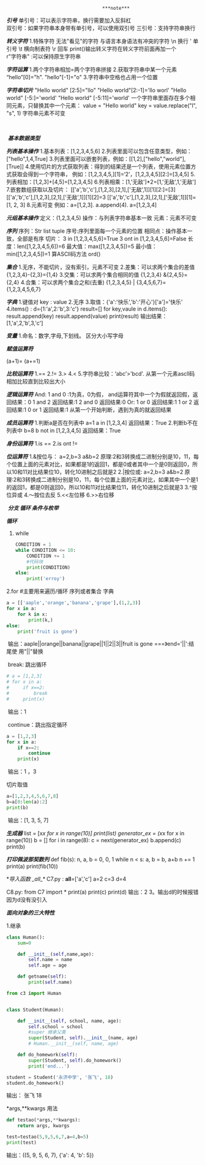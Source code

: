 									   ***note***
***引号***
单引号：可以表示字符串，换行需要加入反斜杠\
双引号：如果字符串本身带有单引号，可以使用双引号
三引号：支持字符串换行

***转义字符***
1.特殊字符  无法"看见"的字符  与语言本身语法有冲突的字符
 \n  换行
 \'  单引号
 \t  横向制表符
 \r  回车
print()输出转义字符在转义字符前面再加一个\
r"字符串" :可以保持原生字符串

***字符运算***
1.两个字符串相加=两个字符串拼接
2.获取字符串中某一个元素 “hello”[0]="h".   "hello"[-1]="o"
3.字符串中空格也占用一个位置

***字符串切片***
"Hello world" [2:5]="llo"
"Hello world"[2:-1]='llo worl' 
"Hello world" [-5:]='world'
"Hello world" [-5:11]='world'
一个字符串里面存在多个相同元素，只替换其中一个元素：
value = "Hello world"
key = value.replace("l", "s", 1)
字符串元素不可变

​				

​									***基本数据类型***

***列表基本操作***
1.基本列表：[1,2,3,4,5,6]
2.列表里面可以包含任意类型，例如：["hello",1,4,True]
3.列表里面可以嵌套列表，例如：[[1,2],["hello","world"],[True]]
4.使用切片的方式获取列表：得到的结果还是一个列表，使用元素位置方式获取会得到一个字符串，
例如：[1,2,3,4,5,]\[1]=‘2’，[1,2,3,4,5]\[2:]=[3,4,5]
5.列表相加：[1,2,3]+[4,5]=[1,2,3,4,5]
6.列表相乘：[1,'无敌']*2=[1,'无敌',1,'无敌']
7.嵌套数组获取以及切片：
 		[['a','b','c'],[1,2,3],[2,1],['无敌',1]]\[1][2:]=[3]
		 [['a','b','c'],[1,2,3],[2,1],['无敌',1]]\[1][2]=3
		[['a','b','c'],[1,2,3],[2,1],['无敌',1]]\[1]=[1, 2, 3]
8.元素可变 例如：a=[1,2,3].     a.append(4).   a=[1,2,3,4]

***元组基本操作***
定义：(1,2,3,4,5)
操作：与列表字符串基本一致 
元素：元素不可变

***序列***
序列：Str list tuple
序号:序列里面每一个元素的位置
相同点：操作基本一致，全部是有序
切片：
3 in [1,2,3,4,5,6]=True
3 ont in [1,2,3,4,5,6]=False
长度：len([1,2,3,4,5,6])=6
最大值：max([1,2,3,4,5])=5
最小值：min([1,2,3,4,5])=1
算ASCll码方法 ord()

***集合***
1.无序，不能切片，没有索引，元素不可变
2.差集：可以求两个集合的差值  {1,2,3,4}-{2,3}={1,4}
3.交集：可以求两个集合相同的值 {1,2,3,4} &{2,4,5}={2,4}
4.合集：可以求两个集合之和(去重) {1,2,3,4,5} | {3,4,5,6,7}={1,2,3,4,5,6,7}

***字典***
1.键值对   key : value
2.无序
3.取值：{'a':'快乐','b':'开心'}['a']='快乐'
4.items() : 
		d={1:'a',2:'b',3:'c'}
		result=[]
		for key,vaule in d.items():
				result.append(key)
				result.append(value)
		print(result)
输出结果：[1,'a',2,'b',3,'c']

***变量***
1.命名：数字,字母,下划线。 区分大小写字母

***赋值运算符***

(a+1)= (a+=1)

***比较运算符***
1.==
2.!=
3.>
4.<
5.字符串比较：‘abc’>'bcd'. 从第一个元素ascll码相加比较直到比较出大小

***逻辑运算符***
And: 1 and 0  :1为真，0为假， and运算符其中一个为假就返回假，返回结果：0
		1 and 2 返回结果:1
		2 and 0 返回结果:0 
Or:   1 or 0  返回结果:1
		1 or 2 返回结果:1
		0 or 1 返回结果:1
		从第一个开始判断，遇到为真的就返回结果

***成员运算符***
1.判断a是否在列表中
	a=1
	a in [1,2,3,4]
	返回结果：True
2.判断b不在列表中
	b=8
	b not in [1,2,3,4,5]
	返回结果：True

***身份运算符***
1.is ==
2.is ont  !=

***位运算符***
1.&按位与： a=2,b=3 a&b=2 原理:2和3转换成二进制分别是10，11，每个位置上面的元素对比，如果都是1的返回1，都是0或者其中一个是0则返回0，所以10和11对比结果位10，转化10进制之后就是2
2.|按位或: a=2,b=3 a&b=2 原理:2和3转换成二进制分别是10，11，每个位置上面的元素对比，如果其中一个是1的返回1，都是0则返回0，所以10和11对比结果位11，转化10进制之后就是3
3.^按位异或
4.～按位去反
5.<<左位移
6.>>右位移

​								***分支 循环 条件与枚举***

***循环***

1. while

   ```python
   CONDITION = 1
   while CONDITION <= 10:
       CONDITION += 1
       #代码块
       print(CONDITION)
   else:
       print('erroy')
   ```

2.for #主要用来遍历/循环 序列或者集合 字典

```python
a = [['aaple','orange','banana','grape'],(1,2,3)]
for x in a:
    for k in x:
        print(k,)
else:
    print('fruit is gone')
```

​	输出：aaple||orange||banana||grape||1||2||3||fruit is gone   ===》end='||':结尾使	用"||"替换

​	break: 跳出循环

```python
# a = [1,2,3]
# for x in a:
#     if x==2:
#         break
#     print(x)
```

​	输出：1

​	continue：跳出指定循环

```python
a = [1,2,3]
for x in a:
    if x==2:
        continue
    print(x)
```

​	输出：1 ，3

切片取值

```python
a=[1,2,3,4,5,6,7,8]
b=a[0:len(a):2]
print(b)
```

​	输出：[1, 3, 5, 7]

***生成器***
list = [x*x for x in range(10)]
print(list)
generator_ex = (x*x for x in range(10))
b = []
for i in range(8):
 c = next(generator_ex)
 b.append(c)
print(b)

***打印佩波那契数列***
def fib(s):
 n, a, b = 0, 0, 1
 while n < s:
   a, b = b, a+b
   n += 1
   print(a)
print(fib(10))

**导入函数 \__all__\**
C7.py :
 __all__=['a','c']
a=2
c=3
d=4

C8.py:
from C7 import *
print(a)
print(c)
print(d)
输出：2   3。输出d的时候报错因为d没有没引入

***面向对象的三大特性***

1.继承

```python
class Human():
    sum=0

    def __init__(self,name,age):
        self.name = name
        self.age = age

    def getname(self):
        print(self.name)
```

```python
from c3 import Human


class Student(Human):

    def __init__(self, school, name, age):
        self.school = school
        #super 继承父类
        super(Student, self).__init__(name, age)
        # Human.__init__(self, name, age)

    def do_homework(self):
        super(Student, self).do_homework()
        print('end...')

student = Student('永济中学', '张飞', 18)
student.do_homework()
```

输出：
张飞
18

*args,**kwargs 用法

```python
def testao(*args,**kwargs):
    return args, kwargs

test=testao(5,9,5,6,7,a=4,b=5)
print(test)
```

输出：((5, 9, 5, 6, 7), {'a': 4, 'b': 5})

